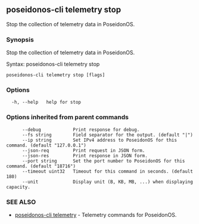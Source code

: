 ## poseidonos-cli telemetry stop

Stop the collection of telemetry data in PoseidonOS.

### Synopsis


Stop the collection of telemetry data in PoseidonOS.

Syntax:
	poseidonos-cli telemetry stop
          

```
poseidonos-cli telemetry stop [flags]
```

### Options

```
  -h, --help   help for stop
```

### Options inherited from parent commands

```
      --debug            Print response for debug.
      --fs string        Field separator for the output. (default "|")
      --ip string        Set IPv4 address to PoseidonOS for this command. (default "127.0.0.1")
      --json-req         Print request in JSON form.
      --json-res         Print response in JSON form.
      --port string      Set the port number to PoseidonOS for this command. (default "18716")
      --timeout uint32   Timeout for this command in seconds. (default 180)
      --unit             Display unit (B, KB, MB, ...) when displaying capacity.
```

### SEE ALSO

* [poseidonos-cli telemetry](poseidonos-cli_telemetry.md)	 - Telemetry commands for PoseidonOS.

